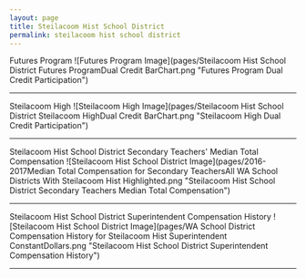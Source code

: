 ```yaml
---
layout: page
title: Steilacoom Hist School District
permalink: steilacoom hist school district
---
```



Futures Program
![Futures Program Image](pages/Steilacoom Hist School District Futures ProgramDual Credit BarChart.png "Futures Program Dual Credit Participation")

___

Steilacoom High
![Steilacoom High Image](pages/Steilacoom Hist School District Steilacoom HighDual Credit BarChart.png "Steilacoom High Dual Credit Participation")

___

Steilacoom Hist School District Secondary Teachers' Median Total Compensation
![Steilacoom Hist School District Image](pages/2016-2017Median Total Compensation for Secondary TeachersAll WA School Districts With Steilacoom Hist Highlighted.png "Steilacoom Hist School District Secondary Teachers Median Total Compensation")

___

Steilacoom Hist School District Superintendent Compensation History
![Steilacoom Hist School District Image](pages/WA School District Compensation History for Steilacoom Hist Superintendent ConstantDollars.png "Steilacoom Hist School District Superintendent Compensation History")

___

